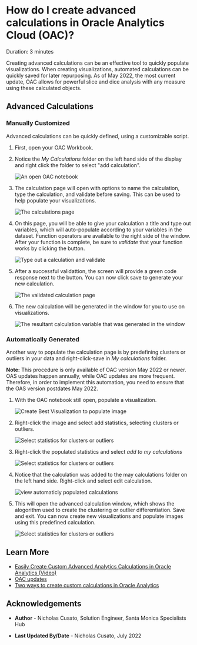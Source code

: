 # How do I create advanced calculations in Oracle Analytics Cloud (OAC)?
Duration: 3 minutes

Creating advanced calculations can be an effective tool to quickly populate visualizations. When creating visualizations, automated calculations can be quickly saved for later repurposing.  As of May 2022, the most current update, OAC allows for powerful slice and dice analysis with any measure using these calculated objects.

## Advanced Calculations

### Manually Customized
Advanced calculations can be quickly defined, using a customizable script.

1. First, open your OAC Workbook. 

2. Notice the *My Calculations* folder on the left hand side of the display and right click the folder to select "add calculation".

    ![An open OAC notebook](images/add-calculation.png)

3. The calculation page will open with options to name the calculation, type the calculation, and validate before saving. This can be used to help populate your visualizations.

    ![The calculations page](images/new-calculation.png)

4. On this page, you will be able to give your calculation a title and type out variables, which will auto-populate according to your variables in the dataset. Function operators are available to the right side of the window. After your function is complete, be sure to *validate* that your function works by clicking the button.

    ![Type out a calculation and validate](images/name-calculation-validate.png)

5. After a successful validattion, the screen will provide a green code response next to the button. You can now click save to generate your new calculation.
   
   ![The validated calculation page](images/validated-calculation.png)

6. The new calculation will be generated in the window for you to use on visualizations.

   ![The resultant calculation variable that was generated in the window](images/updated-calculation.png)

### Automatically Generated

Another way to populate the calculation page is by predefining clusters or outliers in your data and right-click-save in *My calculations* folder. 

**Note:** This procedure is only available of OAC version May 2022 or newer. OAS updates happen annually, while OAC updates are more frequent. Therefore, in order to implement this automation, you need to ensure that the OAS version postdates May 2022.

1. With the OAC notebook still open, populate a visualization.

    ![Create Best Visualization to populate image](images/create-best-visualization.png)

2. Right-click the image and select add statistics, selecting clusters or outliers. 

    ![Select statistics for clusters or outliers](images/add-statistics-clusters.png)

3. Right-click the populated statistics and select *add to my calculations*

    ![Select statistics for clusters or outliers](images/add-to-my-calculations.png)
  
4. Notice that the calculation was added to the may calculations folder on the left hand side. Right-click and select edit calculation.
   
    ![view automaticly populated calculations](images/edit-calculation.png)

5. This will open the advanced calculation window, which shows the alogorithm used to create the clustering or outlier differentiation. Save and exit. You can now create new visualizations and populate images using this predefined calculation.

    ![Select statistics for clusters or outliers](images/edit-calculation-page-automatically-populated.png)

## Learn More

* [Easily Create Custom Advanced Analytics Calculations in Oracle Analytics (Video)](https://www.youtube.com/watch?v=aRfYn2hB-Jg)
* [OAC updates](https://docs.oracle.com/en/cloud/paas/analytics-cloud/acswn/index.html#ACSWN-GUID-CFF90F44-BCEB-49EE-B40B-8D040F02D476)
* [Two ways to create custom calculations in Oracle Analytics](https://blogs.oracle.com/analytics/post/two-ways-to-create-custom-calculations-in-oracle-analytics)

## Acknowledgements

* **Author** - Nicholas Cusato, Solution Engineer, Santa Monica Specialists Hub

* **Last Updated By/Date** - Nicholas Cusato, July 2022
